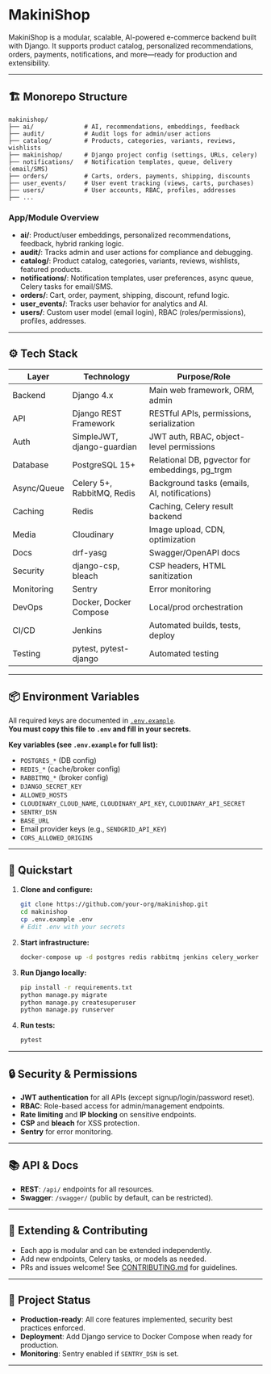 # MakiniShop

MakiniShop is a modular, scalable, AI-powered e-commerce backend built with Django. It supports product catalog, personalized recommendations, orders, payments, notifications, and more—ready for production and extensibility.

---

## 🏗️ Monorepo Structure

```
makinishop/
├── ai/              # AI, recommendations, embeddings, feedback
├── audit/           # Audit logs for admin/user actions
├── catalog/         # Products, categories, variants, reviews, wishlists
├── makinishop/      # Django project config (settings, URLs, celery)
├── notifications/   # Notification templates, queue, delivery (email/SMS)
├── orders/          # Carts, orders, payments, shipping, discounts
├── user_events/     # User event tracking (views, carts, purchases)
├── users/           # User accounts, RBAC, profiles, addresses
├── ...
```

### App/Module Overview

- **ai/**: Product/user embeddings, personalized recommendations, feedback, hybrid ranking logic.
- **audit/**: Tracks admin and user actions for compliance and debugging.
- **catalog/**: Product catalog, categories, variants, reviews, wishlists, featured products.
- **notifications/**: Notification templates, user preferences, async queue, Celery tasks for email/SMS.
- **orders/**: Cart, order, payment, shipping, discount, refund logic.
- **user_events/**: Tracks user behavior for analytics and AI.
- **users/**: Custom user model (email login), RBAC (roles/permissions), profiles, addresses.

---

## ⚙️ Tech Stack

| Layer         | Technology                | Purpose/Role                                      |
|---------------|---------------------------|---------------------------------------------------|
| Backend       | Django 4.x                | Main web framework, ORM, admin                     |
| API           | Django REST Framework     | RESTful APIs, permissions, serialization           |
| Auth          | SimpleJWT, django-guardian| JWT auth, RBAC, object-level permissions           |
| Database      | PostgreSQL 15+            | Relational DB, pgvector for embeddings, pg_trgm    |
| Async/Queue   | Celery 5+, RabbitMQ, Redis| Background tasks (emails, AI, notifications)       |
| Caching       | Redis                     | Caching, Celery result backend                     |
| Media         | Cloudinary                | Image upload, CDN, optimization                    |
| Docs          | drf-yasg                  | Swagger/OpenAPI docs                               |
| Security      | django-csp, bleach        | CSP headers, HTML sanitization                     |
| Monitoring    | Sentry                    | Error monitoring                                   |
| DevOps        | Docker, Docker Compose    | Local/prod orchestration                           |
| CI/CD         | Jenkins                   | Automated builds, tests, deploy                    |
| Testing       | pytest, pytest-django     | Automated testing                                  |

---

## 📦 Environment Variables

All required keys are documented in [`.env.example`](.env.example).  
**You must copy this file to `.env` and fill in your secrets.**

**Key variables (see `.env.example` for full list):**
- `POSTGRES_*` (DB config)
- `REDIS_*` (cache/broker config)
- `RABBITMQ_*` (broker config)
- `DJANGO_SECRET_KEY`
- `ALLOWED_HOSTS`
- `CLOUDINARY_CLOUD_NAME`, `CLOUDINARY_API_KEY`, `CLOUDINARY_API_SECRET`
- `SENTRY_DSN`
- `BASE_URL`
- Email provider keys (e.g., `SENDGRID_API_KEY`)
- `CORS_ALLOWED_ORIGINS`

---

## 🚀 Quickstart

1. **Clone and configure:**
    ```bash
    git clone https://github.com/your-org/makinishop.git
    cd makinishop
    cp .env.example .env
    # Edit .env with your secrets
    ```

2. **Start infrastructure:**
    ```bash
    docker-compose up -d postgres redis rabbitmq jenkins celery_worker celery_beat
    ```

3. **Run Django locally:**
    ```bash
    pip install -r requirements.txt
    python manage.py migrate
    python manage.py createsuperuser
    python manage.py runserver
    ```

4. **Run tests:**
    ```bash
    pytest
    ```

---

## 🔒 Security & Permissions

- **JWT authentication** for all APIs (except signup/login/password reset).
- **RBAC**: Role-based access for admin/management endpoints.
- **Rate limiting** and **IP blocking** on sensitive endpoints.
- **CSP** and **bleach** for XSS protection.
- **Sentry** for error monitoring.

---

## 📚 API & Docs

- **REST**: `/api/` endpoints for all resources.
- **Swagger**: `/swagger/` (public by default, can be restricted).

---

## 🧩 Extending & Contributing

- Each app is modular and can be extended independently.
- Add new endpoints, Celery tasks, or models as needed.
- PRs and issues welcome! See [CONTRIBUTING.md](CONTRIBUTING.md) for guidelines.

---

## 📝 Project Status

- **Production-ready**: All core features implemented, security best practices enforced.
- **Deployment**: Add Django service to Docker Compose when ready for production.
- **Monitoring**: Sentry enabled if `SENTRY_DSN` is set.

---

